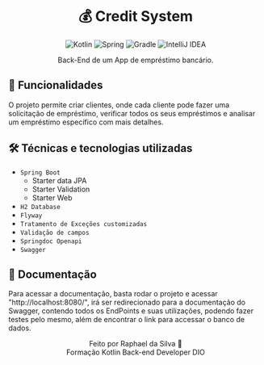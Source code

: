 <div align="center">
    
# 💰 Credit System

![Kotlin](https://img.shields.io/badge/kotlin-%237F52FF.svg?style=for-the-badge&logo=kotlin&logoColor=white)
![Spring](https://img.shields.io/badge/spring-%236DB33F.svg?style=for-the-badge&logo=spring&logoColor=white)
![Gradle](https://img.shields.io/badge/Gradle-02303A.svg?style=for-the-badge&logo=Gradle&logoColor=white)
![IntelliJ IDEA](https://img.shields.io/badge/IntelliJIDEA-000000.svg?style=for-the-badge&logo=intellij-idea&logoColor=white)

Back-End de um App de empréstimo bancário.

</div>

## 🔧 Funcionalidades
O projeto permite criar clientes, onde cada cliente pode fazer uma solicitação de empréstimo, verificar todos os 
seus empréstimos e analisar um empréstimo específico com mais detalhes.


## 🛠️ Técnicas e tecnologias utilizadas
 - `Spring Boot` 
   - Starter data JPA
   - Starter Validation
   - Starter Web
 - `H2 Database`
 - `Flyway`
 - `Tratamento de Exceções customizadas`
 - `Validação de campos`
 - `Springdoc Openapi`
 - `Swagger`

## 📑 Documentação
Para acessar a documentação, basta rodar o projeto e acessar "http://localhost:8080/", irá ser redirecionado para a 
documentação do Swagger, contendo todos os EndPoints e suas utilizações, podendo fazer testes pelo mesmo, além de 
encontrar o link para accessar o banco de dados.

<div align="center">
Feito por Raphael da Silva 🚀 <br/>
  Formação Kotlin Back-end Developer DIO
</div>

